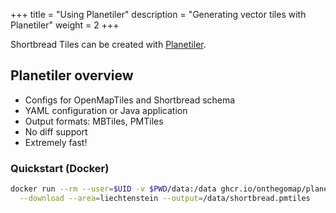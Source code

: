 +++
title = "Using Planetiler"
description = "Generating vector tiles with Planetiler"
weight = 2
+++

Shortbread Tiles can be created with [Planetiler](https://github.com/onthegomap/planetiler).

## Planetiler overview

* Configs for OpenMapTiles and Shortbread schema
* YAML configuration or Java application
* Output formats: MBTiles, PMTiles
* No diff support
* Extremely fast!

### Quickstart (Docker)

```bash
docker run --rm --user=$UID -v $PWD/data:/data ghcr.io/onthegomap/planetiler shortbread.yml \
  --download --area=liechtenstein --output=/data/shortbread.pmtiles
```
